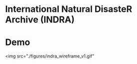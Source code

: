 # International Natural DisasteR Archive (INDRA)

# Demo

<img src="./figures/indra_wireframe_v1.gif"
